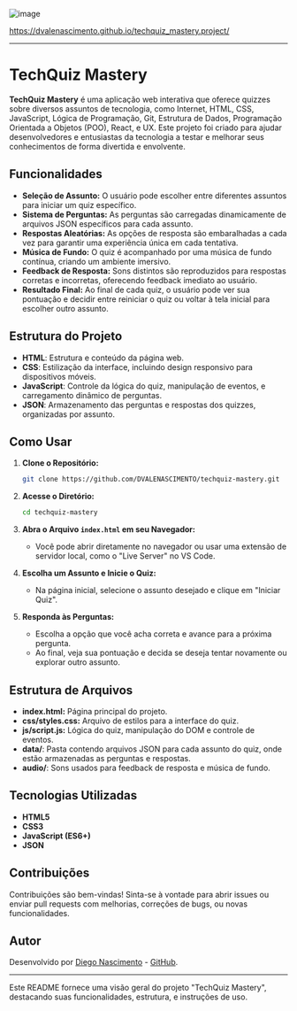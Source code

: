 ![image](https://github.com/user-attachments/assets/07e9e0a7-27b2-4e5c-9795-4c5178cece69)

https://dvalenascimento.github.io/techquiz_mastery.project/

---

# TechQuiz Mastery

**TechQuiz Mastery** é uma aplicação web interativa que oferece quizzes sobre diversos assuntos de tecnologia, como Internet, HTML, CSS, JavaScript, Lógica de Programação, Git, Estrutura de Dados, Programação Orientada a Objetos (POO), React, e UX. Este projeto foi criado para ajudar desenvolvedores e entusiastas da tecnologia a testar e melhorar seus conhecimentos de forma divertida e envolvente.

## Funcionalidades

- **Seleção de Assunto:** O usuário pode escolher entre diferentes assuntos para iniciar um quiz específico.
- **Sistema de Perguntas:** As perguntas são carregadas dinamicamente de arquivos JSON específicos para cada assunto.
- **Respostas Aleatórias:** As opções de resposta são embaralhadas a cada vez para garantir uma experiência única em cada tentativa.
- **Música de Fundo:** O quiz é acompanhado por uma música de fundo contínua, criando um ambiente imersivo.
- **Feedback de Resposta:** Sons distintos são reproduzidos para respostas corretas e incorretas, oferecendo feedback imediato ao usuário.
- **Resultado Final:** Ao final de cada quiz, o usuário pode ver sua pontuação e decidir entre reiniciar o quiz ou voltar à tela inicial para escolher outro assunto.

## Estrutura do Projeto

- **HTML**: Estrutura e conteúdo da página web.
- **CSS**: Estilização da interface, incluindo design responsivo para dispositivos móveis.
- **JavaScript**: Controle da lógica do quiz, manipulação de eventos, e carregamento dinâmico de perguntas.
- **JSON**: Armazenamento das perguntas e respostas dos quizzes, organizadas por assunto.

## Como Usar

1. **Clone o Repositório:**
   ```bash
   git clone https://github.com/DVALENASCIMENTO/techquiz-mastery.git
   ```
   
2. **Acesse o Diretório:**
   ```bash
   cd techquiz-mastery
   ```

3. **Abra o Arquivo `index.html` em seu Navegador:**
   - Você pode abrir diretamente no navegador ou usar uma extensão de servidor local, como o "Live Server" no VS Code.

4. **Escolha um Assunto e Inicie o Quiz:**
   - Na página inicial, selecione o assunto desejado e clique em "Iniciar Quiz".

5. **Responda às Perguntas:**
   - Escolha a opção que você acha correta e avance para a próxima pergunta.
   - Ao final, veja sua pontuação e decida se deseja tentar novamente ou explorar outro assunto.

## Estrutura de Arquivos

- **index.html:** Página principal do projeto.
- **css/styles.css:** Arquivo de estilos para a interface do quiz.
- **js/script.js:** Lógica do quiz, manipulação do DOM e controle de eventos.
- **data/**: Pasta contendo arquivos JSON para cada assunto do quiz, onde estão armazenadas as perguntas e respostas.
- **audio/**: Sons usados para feedback de resposta e música de fundo.

## Tecnologias Utilizadas

- **HTML5**
- **CSS3**
- **JavaScript (ES6+)**
- **JSON**

## Contribuições

Contribuições são bem-vindas! Sinta-se à vontade para abrir issues ou enviar pull requests com melhorias, correções de bugs, ou novas funcionalidades.

## Autor

Desenvolvido por [Diego Nascimento](https://www.linkedin.com/in/diego-vale-do-nascimento-48212215b/) - [GitHub](https://github.com/DVALENASCIMENTO).

---

Este README fornece uma visão geral do projeto "TechQuiz Mastery", destacando suas funcionalidades, estrutura, e instruções de uso.

